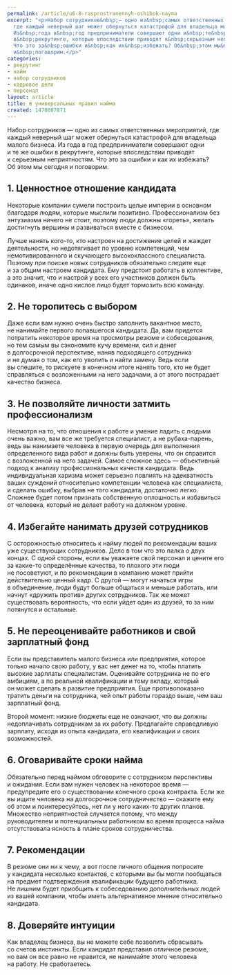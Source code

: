 ```yaml
---
permalink: /article/u6-8-rasprostranennyh-oshibok-nayma
excerpt: "<p>Набор сотрудников&nbsp;— одно из&nbsp;самых ответственных мероприятий,
  где каждый неверный шаг может обернуться катастрофой для владельца малого бизнеса.
  Из&nbsp;года в&nbsp;год предприниматели совершают одни и&nbsp;те&nbsp;же ошибки
  в&nbsp;рекрутинге, которые впоследствии приводят к&nbsp;серьезным неприятностям.
  Что это за&nbsp;ошибки и&nbsp;как их&nbsp;избежать? Об&nbsp;этом мы&nbsp;сегодня
  и&nbsp;поговорим.</p>"
categories:
- рекрутинг
- найм
- набор сотрудников
- кадровое дело
- персонал
layout: article
title: 8 универсальных правил найма
created: 1478087871
---
```

<p>Набор сотрудников&nbsp;— одно из&nbsp;самых ответственных мероприятий, где каждый неверный шаг может обернуться катастрофой для владельца малого бизнеса. Из&nbsp;года в&nbsp;год предприниматели совершают одни и&nbsp;те&nbsp;же ошибки в&nbsp;рекрутинге, которые впоследствии приводят к&nbsp;серьезным неприятностям. Что это за&nbsp;ошибки и&nbsp;как их&nbsp;избежать? Об&nbsp;этом мы&nbsp;сегодня и&nbsp;поговорим.</p>
<h2>1. Ценностное отношение кандидата</h2>
<p>Некоторые компании сумели построить целые империи в&nbsp;основном благодаря людям, которые мыслили позитивно. Профессионализм без энтузиазма ничего не&nbsp;стоит, поэтому люди должны «гореть», желать достигнуть вершины и&nbsp;развиваться вместе с&nbsp;бизнесом. </p>
<p>Лучше нанять кого-то, кто настроен на&nbsp;достижение целей и&nbsp;жаждет деятельности, но&nbsp;недотягивает по&nbsp;уровню компетенций, чем немотивированного и&nbsp;скучающего высококлассного специалиста. Поэтому при поиске новых сотрудников обязательно следите еще и&nbsp;за&nbsp;общим настроем кандидата. Ему предстоит работать в&nbsp;коллективе, а&nbsp;это значит, что и&nbsp;настрой у&nbsp;всех его участников должен быть одинаков, иначе одно кислое лицо будет тормозить всю команду.</p>
<h2>2. Не&nbsp;торопитесь с&nbsp;выбором</h2>
<p>Даже если вам нужно очень быстро заполнить вакантное место, не&nbsp;нанимайте первого попавшегося кандидата. Да, вам придется потратить некоторое время на&nbsp;просмотры резюме и&nbsp;собеседования, но&nbsp;тем самым вы&nbsp;сэкономите кучу времени, сил и&nbsp;денег в&nbsp;долгосрочной перспективе, наняв подходящего сотрудника и&nbsp;не&nbsp;думая о&nbsp;том, как его уволить и&nbsp;найти замену. Ведь если вы&nbsp;спешите, то&nbsp;рискуете в&nbsp;конечном итоге нанять того, кто не&nbsp;будет справляться с&nbsp;возложенными на&nbsp;него задачами, а&nbsp;от&nbsp;этого пострадает качество бизнеса. </p>
<h2>3. Не&nbsp;позволяйте личности затмить профессионализм</h2>
<p>Несмотря на&nbsp;то, что отношения к&nbsp;работе и&nbsp;умение ладить с&nbsp;людьми очень важно, вам все&nbsp;же требуется специалист, а&nbsp;не&nbsp;рубаха-парень, ведь вы&nbsp;нанимаете человека в&nbsp;первую очередь для выполнения определенного вида работ и&nbsp;должны быть уверены, что он&nbsp;справится с&nbsp;возложенной на&nbsp;него задачей. Самое сложное здесь&nbsp;— объективный подход к&nbsp;анализу профессиональных качеств кандидата. Ведь индивидуальная харизма может серьезно повлиять на&nbsp;адекватность ваших суждений относительно компетенции человека как специалиста, и&nbsp;сделать ошибку, выбрав не&nbsp;того кандидата, достаточно легко. Сложнее будет потом признать собственную оплошность и&nbsp;избавиться от&nbsp;человека, который не&nbsp;делает работу на&nbsp;должном уровне. </p>
<h2>4. Избегайте нанимать друзей сотрудников</h2>
<p>С&nbsp;осторожностью относитесь к&nbsp;найму людей по&nbsp;рекомендации ваших уже существующих сотрудников. Дело в&nbsp;том что это палка о&nbsp;двух концах. С&nbsp;одной стороны, если вы&nbsp;уважаете свой персонал и&nbsp;цените его за&nbsp;какие-то определённые качества, то&nbsp;плохого эти люди не&nbsp;посоветуют, и&nbsp;по&nbsp;рекомендации в&nbsp;компанию может прийти действительно ценный кадр. С&nbsp;другой&nbsp;— могут начаться игры в&nbsp;объединение, люди будут больше общаться и&nbsp;меньше работать, или начнут «дружить против» других сотрудников. Так&nbsp;же может существовать вероятность, что если уйдет один из&nbsp;друзей, то&nbsp;за&nbsp;ним потянутся и&nbsp;остальные. </p>
<h2>5. Не&nbsp;переоценивайте работников и&nbsp;свой зарплатный фонд</h2>
<p>Если вы&nbsp;представитель малого бизнеса или предприятия, которое только начало свою работу, у&nbsp;вас нет денег на&nbsp;то, чтобы платить высокие зарплаты специалистам. Оценивайте сотрудника не&nbsp;по&nbsp;его амбициям, а&nbsp;по&nbsp;реальной квалификации и&nbsp;тому вкладу, который он&nbsp;может сделать в&nbsp;развитие предприятия. Еще противопоказано тратить деньги на&nbsp;сотрудника, чей опыт работы гораздо выше, чем ваш зарплатный фонд. </p>
<p>Второй момент: низкие бюджеты еще не&nbsp;означают, что вы&nbsp;должны недоплачивать сотрудникам за&nbsp;их&nbsp;работу. Предлагайте справедливую зарплату, исходя из&nbsp;опыта кандидата, его квалификации и&nbsp;своих возможностей. </p>
<h2>6. Оговаривайте сроки найма</h2>
<p>Обязательно перед наймом обговорите с&nbsp;сотрудником перспективы и&nbsp;ожидания. Если вам нужен человек на&nbsp;некоторое время&nbsp;— предупредите его о&nbsp;существовании конечного срока контракта. Если&nbsp;же вы&nbsp;ищите человека на&nbsp;долгосрочное сотрудничество&nbsp;— скажите ему об&nbsp;этом и&nbsp;поинтересуйтесь, нет&nbsp;ли у&nbsp;него каких-то других планов. Множество неприятностей случается потому, что между руководителем и&nbsp;потенциальным работником во&nbsp;время процесса найма отсутствовала ясность в&nbsp;плане сроков сотрудничества.</p>
<h2>7. Рекомендации</h2>
<p>В&nbsp;резюме они ни&nbsp;к&nbsp;чему, а&nbsp;вот после личного общения попросите у&nbsp;кандидата несколько контактов, с&nbsp;которыми вы&nbsp;бы могли пообщаться на&nbsp;предмет подтверждения квалификации будущего работника. Не&nbsp;лишним будет приобщить к&nbsp;собеседованию дополнительных людей из&nbsp;вашей компании, чтобы иметь альтернативное мнение относительно кандидата. </p>
<h2>8. Доверяйте интуиции</h2>
<p>Как владелец бизнеса, вы&nbsp;не&nbsp;можете себе позволить сбрасывать со&nbsp;счетов инстинкты. Если кандидат представил отличное резюме, но&nbsp;вам он&nbsp;все равно не&nbsp;нравится, не&nbsp;нанимайте этого человека на&nbsp;работу. Не&nbsp;сработаетесь.</p>
